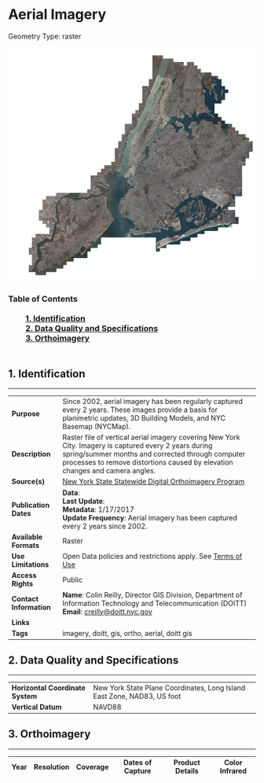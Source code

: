 # Aerial Imagery
Geometry Type: raster<br><br>![image](https://github.com/CityOfNewYork/nyc-geo-metadata/blob/master/Images/AerialImagery.PNG)

### Table of Contents<br><br>&nbsp;&nbsp;&nbsp;&nbsp;&nbsp;&nbsp;&nbsp;&nbsp;&nbsp;[**1. Identification**](#1-identification)<br>&nbsp;&nbsp;&nbsp;&nbsp;&nbsp;&nbsp;&nbsp;&nbsp;&nbsp;[**2. Data Quality and Specifications**](#2-data-quality-and-specifications)<br>&nbsp;&nbsp;&nbsp;&nbsp;&nbsp;&nbsp;&nbsp;&nbsp;&nbsp;[**3. Orthoimagery**](#3-orthoimagery)<br><br>
## 1. Identification
---------------------------------------------
|     |     |
| --- | --- |
**Purpose** |Since 2002, aerial imagery has been regularly captured every 2 years. These images provide a basis for planimetric updates, 3D Building Models, and NYC Basemap (NYCMap).
**Description** |Raster file of vertical aerial imagery covering New York City. Imagery is captured every 2 years during spring/summer months and corrected through computer processes to remove distortions caused by elevation changes and camera angles.
**Source(s)** |[New York State Statewide Digital Orthoimagery Program](http://gis.ny.gov/gateway/orthoprogram/ortho_options.htm)
**Publication Dates** |**Data**: <br>**Last Update**: <br>**Metadata**: 1/17/2017<br>**Update Frequency**: Aerial imagery has been captured every 2 years since 2002. 
**Available Formats** |Raster
**Use Limitations** |Open Data policies and restrictions apply. See [Terms of Use](http://www.nyc.gov/html/data/terms.html)
**Access Rights** |Public
**Contact Information** |**Name**: Colin Reilly, Director GIS Division, Department of Information Technology and Telecommunication (DOITT)<br>**Email**: creilly@doitt.nyc.gov
**Links** |
**Tags** |imagery, doitt, gis, ortho, aerial, doitt gis
## 2. Data Quality and Specifications
---------------------------------------------
|     |     |
| --- | --- |
**Horizontal Coordinate System** |New York State Plane Coordinates, Long Island East Zone, NAD83, US foot
**Vertical Datum** |NAVD88

## 3. Orthoimagery
----------------------------------------------
|**Year**|**Resolution**|**Coverage**|**Dates of Capture**|**Product Details**|**Color Infrared**|
| --- | --- | --- | --- | --- | --- | 
